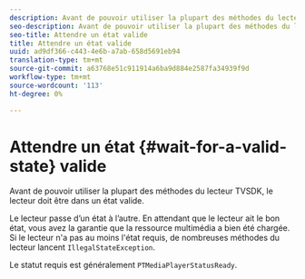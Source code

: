 ```yaml
---
description: Avant de pouvoir utiliser la plupart des méthodes du lecteur TVSDK, le lecteur doit être dans un état valide.
seo-description: Avant de pouvoir utiliser la plupart des méthodes du lecteur TVSDK, le lecteur doit être dans un état valide.
seo-title: Attendre un état valide
title: Attendre un état valide
uuid: ad9df366-c443-4e6b-a7ab-658d5691eb94
translation-type: tm+mt
source-git-commit: a63768e51c911914a6ba9d884e2587fa34939f9d
workflow-type: tm+mt
source-wordcount: '113'
ht-degree: 0%

---
```



# Attendre un état {#wait-for-a-valid-state} valide

Avant de pouvoir utiliser la plupart des méthodes du lecteur TVSDK, le lecteur doit être dans un état valide.

Le lecteur passe d’un état à l’autre. En attendant que le lecteur ait le bon état, vous avez la garantie que la ressource multimédia a bien été chargée. Si le lecteur n&#39;a pas au moins l&#39;état requis, de nombreuses méthodes du lecteur lancent `IllegalStateException`.

Le statut requis est généralement `PTMediaPlayerStatusReady`.